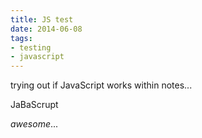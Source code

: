 ```yaml
---
title: JS test
date: 2014-06-08
tags:
- testing
- javascript
---
```

trying out if JavaScript works within notes...

<div id="jsplayground">JaBaScrupt</div>

*awesome*...

<script src="test.js" type="text/javascript"></script>

